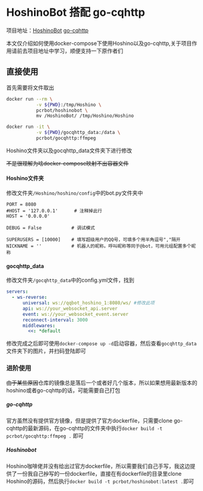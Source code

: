 # HoshinoBot 搭配 go-cqhttp

项目地址：[HoshinoBot](https://github.com/Ice-Cirno/HoshinoBot)  [go-cqhttp](https://github.com/Mrs4s/go-cqhttp)

本文仅介绍如何使用docker-compose下使用Hoshino以及go-cqhttp,关于项目作用请前去项目地址中学习，顺便支持一下原作者们

## 直接使用

首先需要将文件取出

```bash
docker run --rm \
           -v ${PWD}:/tmp/Hoshino \
           pcrbot/hoshinobot \
           mv /HoshinoBot/ /tmp/Hoshino/Hoshino
```

```bash
docker run -it \
           -v ${PWD}/gocqhttp_data:/data \
           pcrbot/gocqhttp:ffmpeg
```

Hoshino文件夹以及gocqhttp_data文件夹下进行修改

~~不是很理解为啥docker-compose映射不出容器文件~~

#### Hoshino文件夹

修改文件夹`/Hoshino/hoshino/config`中的bot.py文件夹中

```pyhton
PORT = 8080
#HOST = '127.0.0.1'      # 注释掉此行
HOST = '0.0.0.0'      

DEBUG = False           # 调试模式

SUPERUSERS = [10000]    # 填写超级用户的QQ号，可填多个用半角逗号","隔开
NICKNAME = ''           # 机器人的昵称。呼叫昵称等同于@bot，可用元组配置多个昵称
```

#### gocqhttp_data

修改文件夹`/gocqhttp_data`中的config.yml文件，找到

```yml
servers:
  - ws-reverse:
      universal: ws://qqbot_hoshino_1:8080/ws/ #修改此项
      api: ws://your_websocket_api.server
      event: ws://your_websocket_event.server
      reconnect-interval: 3000
      middlewares:
        <<: *default 
```



修改完成之后即可使用`docker-compose up -d`启动容器，然后查看`gocqhttp_data`文件夹下的图片，并扫码登陆即可

### 进阶使用

~~由于某些原因~~仓库的镜像总是落后一个或者好几个版本，所以如果想用最新版本的hoshino或者go-cqhttp的话，可能需要自己打包

##### go-cqhttp

官方虽然没有提供官方镜像，但是提供了官方dockerfile，只需要clone go-cqhttp的最新源码，在go-cqhttp的文件夹中执行`docker build -t pcrbot/gocqhttp:ffmpeg .` 即可

##### Hoshinobot

Hoshino咖啡佬并没有给出过官方dockerfile，所以需要我们自己手写，我这边提供了一份我自己~~抄~~写的一份dockerfile，直接在有dockerfile的目录里clone Hoshino的源码，然后执行`docker build -t pcrbot/hoshinobot:latest .`即可

